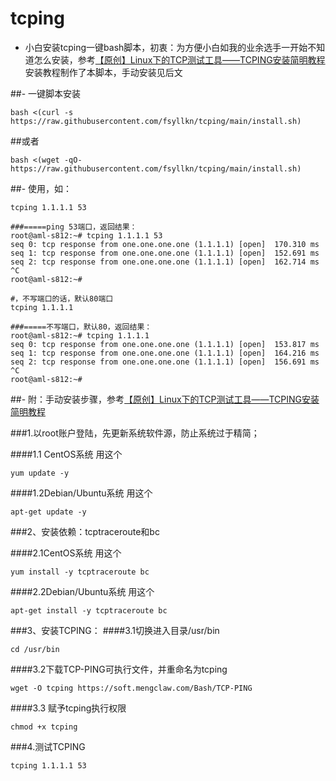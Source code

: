 # tcping
- 小白安装tcping一键bash脚本，初衷：为方便小白如我的业余选手一开始不知道怎么安装，参考[【原创】Linux下的TCP测试工具——TCPING安装简明教程](https://www.mengclaw.com/2018/06/03/184/)安装教程制作了本脚本，手动安装见后文

##- 一键脚本安装
```
bash <(curl -s https://raw.githubusercontent.com/fsyllkn/tcping/main/install.sh)
```

##或者

```
bash <(wget -qO- https://raw.githubusercontent.com/fsyllkn/tcping/main/install.sh)
```

##- 使用，如：

```
tcping 1.1.1.1 53
```
```text文本
###=====ping 53端口，返回结果：
root@aml-s812:~# tcping 1.1.1.1 53
seq 0: tcp response from one.one.one.one (1.1.1.1) [open]  170.310 ms
seq 1: tcp response from one.one.one.one (1.1.1.1) [open]  152.691 ms
seq 2: tcp response from one.one.one.one (1.1.1.1) [open]  162.714 ms
^C
root@aml-s812:~# 
```

```
#，不写端口的话，默认80端口
tcping 1.1.1.1
```
```text文本
###=====不写端口，默认80，返回结果：
root@aml-s812:~# tcping 1.1.1.1
seq 0: tcp response from one.one.one.one (1.1.1.1) [open]  153.817 ms
seq 1: tcp response from one.one.one.one (1.1.1.1) [open]  164.216 ms
seq 2: tcp response from one.one.one.one (1.1.1.1) [open]  156.691 ms
^C
root@aml-s812:~# 
```
##- 附：手动安装步骤，参考[【原创】Linux下的TCP测试工具——TCPING安装简明教程](https://www.mengclaw.com/2018/06/03/184/)

###1.以root账户登陆，先更新系统软件源，防止系统过于精简；

####1.1 CentOS系统 用这个
```
yum update -y
```
####1.2Debian/Ubuntu系统 用这个
```
apt-get update -y
```
###2、安装依赖：tcptraceroute和bc

####2.1CentOS系统 用这个
```
yum install -y tcptraceroute bc
```
####2.2Debian/Ubuntu系统 用这个
```
apt-get install -y tcptraceroute bc
```
###3、安装TCPING：
####3.1切换进入目录/usr/bin
```
cd /usr/bin
```
####3.2下载TCP-PING可执行文件，并重命名为tcping
```
wget -O tcping https://soft.mengclaw.com/Bash/TCP-PING
```
####3.3 赋予tcping执行权限
```
chmod +x tcping
```
###4.测试TCPING
```
tcping 1.1.1.1 53
```






